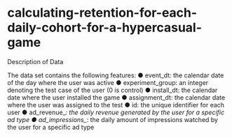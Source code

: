 # calculating-retention-for-each-daily-cohort-for-a-hypercasual-game

Description of Data

The data set contains the following features:
● event_dt: the calendar date of the day where the user was active
● experiment_group: an integer denoting the test case of the user (0 is control)
● install_dt: the calendar date where the user installed the game
● assignment_dt: the calendar date where the user was assigned to the test
● id: the unique identifier for each user
● ad_revenue_*: the daily revenue generated by the user for a specific ad type
● ad_impressions_*: the daily amount of impressions watched by the user for a specific
ad type
